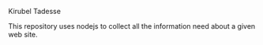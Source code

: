 Kirubel Tadesse



This repository uses nodejs to collect all the information need about a given web site.






